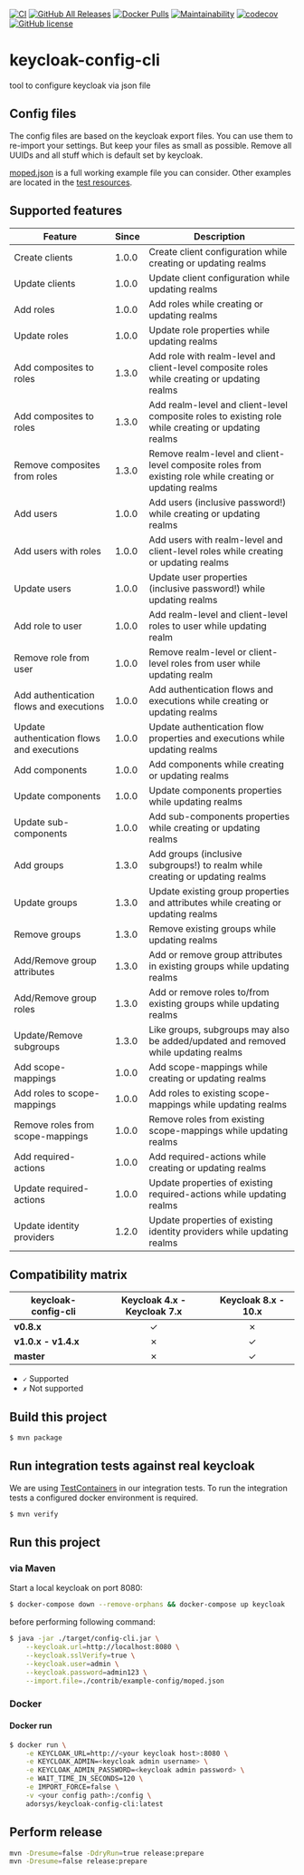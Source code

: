 [![CI](https://github.com/adorsys/keycloak-config-cli/workflows/CI/badge.svg)](https://github.com/adorsys/keycloak-config-cli/actions?query=workflow%3ACI)
[![GitHub All Releases](https://img.shields.io/github/downloads/adorsys/keycloak-config-cli/total?logo=github)](https://github.com/adorsys/keycloak-config-cli/releases)
[![Docker Pulls](https://img.shields.io/docker/pulls/adorsys/keycloak-config-cli?logo=docker)](https://hub.docker.com/r/adorsys/keycloak-config-cli)
[![Maintainability](https://api.codeclimate.com/v1/badges/bd89704bfacbe1fcd215/maintainability)](https://codeclimate.com/github/adorsys/keycloak-config-cli/maintainability) [![codecov](https://codecov.io/gh/adorsys/keycloak-config-cli/branch/master/graph/badge.svg)](https://codecov.io/gh/adorsys/keycloak-config-cli)
[![GitHub license](https://img.shields.io/github/license/adorsys/keycloak-config-cli)](https://github.com/adorsys/keycloak-config-cli/blob/master/LICENSE.txt)

# keycloak-config-cli

tool to configure keycloak via json file

## Config files

The config files are based on the keycloak export files. You can use them to re-import your settings.
But keep your files as small as possible. Remove all UUIDs and all stuff which is default set by keycloak.

[moped.json](./contrib/example-config/moped.json) is a full working example file you can consider.
Other examples are located in the [test resources](./src/test/resources/import-files).

## Supported features

| Feature                                    | Since | Description                                                                                              |
| ------------------------------------------ | ----- | -------------------------------------------------------------------------------------------------------- |
| Create clients                             | 1.0.0 | Create client configuration while creating or updating realms                                            |
| Update clients                             | 1.0.0 | Update client configuration while updating realms                                                        |
| Add roles                                  | 1.0.0 | Add roles while creating or updating realms                                                              |
| Update roles                               | 1.0.0 | Update role properties while updating realms                                                             |
| Add composites to roles                    | 1.3.0 | Add role with realm-level and client-level composite roles while creating or updating realms             |
| Add composites to roles                    | 1.3.0 | Add realm-level and client-level composite roles to existing role while creating or updating realms      |
| Remove composites from roles               | 1.3.0 | Remove realm-level and client-level composite roles from existing role while creating or updating realms |
| Add users                                  | 1.0.0 | Add users (inclusive password!) while creating or updating realms                                        |
| Add users with roles                       | 1.0.0 | Add users with realm-level and client-level roles while creating or updating realms                      |
| Update users                               | 1.0.0 | Update user properties (inclusive password!) while updating realms                                       |
| Add role to user                           | 1.0.0 | Add realm-level and client-level roles to user while updating realm                                      |
| Remove role from user                      | 1.0.0 | Remove realm-level or client-level roles from user while updating realm                                  |
| Add authentication flows and executions    | 1.0.0 | Add authentication flows and executions while creating or updating realms                                |
| Update authentication flows and executions | 1.0.0 | Update authentication flow properties and executions while updating realms                               |
| Add components                             | 1.0.0 | Add components while creating or updating realms                                                         |
| Update components                          | 1.0.0 | Update components properties while updating realms                                                       |
| Update sub-components                      | 1.0.0 | Add sub-components properties while creating or updating realms                                          |
| Add groups                                 | 1.3.0 | Add groups (inclusive subgroups!) to realm while creating or updating realms                             |
| Update groups                              | 1.3.0 | Update existing group properties and attributes while creating or updating realms                        |
| Remove groups                              | 1.3.0 | Remove existing groups while updating realms                                                             |
| Add/Remove group attributes                | 1.3.0 | Add or remove group attributes in existing groups while updating realms                                  |
| Add/Remove group roles                     | 1.3.0 | Add or remove roles to/from existing groups while updating realms                                        |
| Update/Remove subgroups                    | 1.3.0 | Like groups, subgroups may also be added/updated and removed while updating realms                       |
| Add scope-mappings                         | 1.0.0 | Add scope-mappings while creating or updating realms                                                     |
| Add roles to scope-mappings                | 1.0.0 | Add roles to existing scope-mappings while updating realms                                               |
| Remove roles from scope-mappings           | 1.0.0 | Remove roles from existing scope-mappings while updating realms                                          |
| Add required-actions                       | 1.0.0 | Add required-actions while creating or updating realms                                                   |
| Update required-actions                    | 1.0.0 | Update properties of existing required-actions while updating realms                                     |
| Update identity providers                  | 1.2.0 | Update properties of existing identity providers while updating realms                                   |

## Compatibility matrix

| keycloak-config-cli | **Keycloak 4.x - Keycloak 7.x** | **Keycloak 8.x - 10.x** |
| ------------------- | :-----------------------------: | :---------------------: |
| **v0.8.x**          |                ✓                |            ✗            |
| **v1.0.x - v1.4.x** |                ✗                |            ✓            |
| **master**          |                ✗                |            ✓            |

- `✓` Supported
- `✗` Not supported

## Build this project

```bash
$ mvn package
```

## Run integration tests against real keycloak

We are using [TestContainers](https://www.testcontainers.org/) in our integration tests.
To run the integration tests a configured docker environment is required.

```bash
$ mvn verify
```

## Run this project

### via Maven

Start a local keycloak on port 8080:

```bash
$ docker-compose down --remove-orphans && docker-compose up keycloak
```

before performing following command:

```bash
$ java -jar ./target/config-cli.jar \
    --keycloak.url=http://localhost:8080 \
    --keycloak.sslVerify=true \
    --keycloak.user=admin \
    --keycloak.password=admin123 \
    --import.file=./contrib/example-config/moped.json
```

### Docker

#### Docker run

```bash
$ docker run \
    -e KEYCLOAK_URL=http://<your keycloak host>:8080 \
    -e KEYCLOAK_ADMIN=<keycloak admin username> \
    -e KEYCLOAK_ADMIN_PASSWORD=<keycloak admin password> \
    -e WAIT_TIME_IN_SECONDS=120 \
    -e IMPORT_FORCE=false \
    -v <your config path>:/config \
    adorsys/keycloak-config-cli:latest
```

## Perform release

```bash
mvn -Dresume=false -DdryRun=true release:prepare
mvn -Dresume=false release:prepare
```

